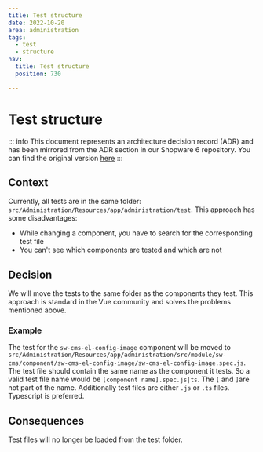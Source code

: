 ```yaml
---
title: Test structure
date: 2022-10-20
area: administration
tags:
  - test
  - structure
nav:
  title: Test structure
  position: 730

---
```


# Test structure

::: info
This document represents an architecture decision record (ADR) and has been mirrored from the ADR section in our Shopware 6 repository.
You can find the original version [here](https://github.com/shopware/shopware/blob/trunk/adr/2022-10-20-test-structure.md)
:::

## Context
Currently, all tests are in the same folder: `src/Administration/Resources/app/administration/test`.
This approach has some disadvantages:
- While changing a component, you have to search for the corresponding test file
- You can't see which components are tested and which are not

## Decision
We will move the tests to the same folder as the components they test.
This approach is standard in the Vue community and solves the problems mentioned above.

### Example
The test for the `sw-cms-el-config-image` component will be moved to `src/Administration/Resources/app/administration/src/module/sw-cms/component/sw-cms-el-config-image/sw-cms-el-config-image.spec.js`.
The test file should contain the same name as the component it tests.
So a valid test file name would be `[component name].spec.js|ts`.
The `[` and `]`are not part of the name. Additionally test files are either `.js` or `.ts` files.
Typescript is preferred.

## Consequences
Test files will no longer be loaded from the test folder.
